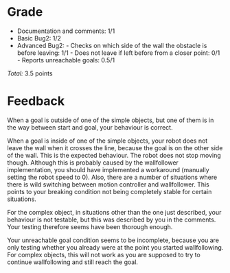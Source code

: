 Grade
=====

* Documentation and comments: 1/1
* Basic Bug2: 1/2
* Advanced Bug2:
      - Checks on which side of the wall the obstacle is before leaving: 1/1
      - Does not leave if left before from a closer point: 0/1
      - Reports unreachable goals: 0.5/1

_Total:_ 3.5 points

Feedback
========

When a goal is outside of one of the simple objects, but one of them 
is in the way between start and goal, your behaviour is correct.

When a goal is inside of one of the simple objects, your robot does not leave the 
wall when it crosses the line, because the goal is on the other side of the wall.
This is the expected behaviour. The robot does not stop moving though. Although 
this is probably caused by the wallfollower implementation, you should have 
implemented a workaround (manually setting the robot speed to 0). Also, there are 
a number of situations where there is wild switching between motion controller 
and wallfollower. This points to your breaking condition not being 
completely stable for certain situations.

For the complex object, in situations other than the one just described, your behaviour 
is not testable, but this was described by you in the comments. Your testing therefore 
seems have been thorough enough.

Your unreachable goal condition seems to be incomplete, because you are only testing 
whether you already were at the point you started wallfollowing. For complex objects, 
this will not work as you are supposed to try to continue wallfollowing and still reach 
the goal. 
